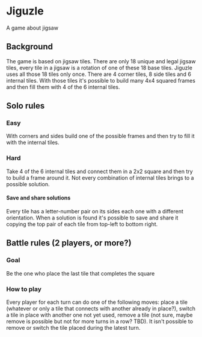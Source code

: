 # Jiguzle
A game about jigsaw

## Background
The game is based on jigsaw tiles. There are only 18 unique and legal jigsaw tiles, every tile in a jigsaw is a rotation of one of these 18 base tiles. Jiguzle uses all those 18 tiles only once. 
There are 4 corner tiles, 8 side tiles and 6 internal tiles. With those tiles it's possible to build many 4x4 squared frames and then fill them with 4 of the 6 internal tiles.

## Solo rules

### Easy
With corners and sides build one of the possible frames and then try to fill it with the internal tiles.

### Hard
Take 4 of the 6 internal tiles and connect them in a 2x2 square and then try to build a frame around it. Not every combination of internal tiles brings to a possible solution.

#### Save and share solutions
Every tile has a letter-number pair on its sides each one with a different orientation. When a solution is found it's possible to save and share it copying the top pair of each tile from top-left to bottom right.

## Battle rules (2 players, or more?)

### Goal
Be the one who place the last tile that completes the square

### How to play
Every player for each turn can do one of the following moves: place a tile (whatever or only a tile that connects with another already in place?), switch a tile in place with another one not yet used, remove a tile (not sure, maybe remove is possible but not for more turns in a row? TBD).
It isn't possible to remove or switch the tile placed during the latest turn.
